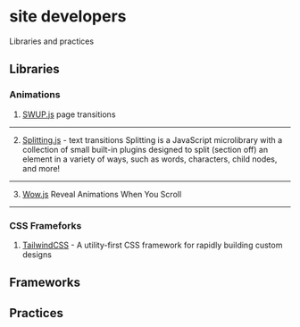 # site developers
Libraries and practices 

## Libraries

### Animations
1. [SWUP.js](https://swup.js.org/getting-started)
page transitions
---
2. [Splitting.js](https://splitting.js.org/) - text transitions
Splitting is a JavaScript microlibrary with a collection of small built-in plugins designed to split (section off) an element in a variety of ways, such as words, characters, child nodes, and more!
---
3. [Wow.js]()
Reveal Animations When You Scroll
---

### CSS Frameforks
1. [TailwindCSS](https://tailwindcss.com) - A utility-first CSS framework for rapidly building custom designs

## Frameworks

## Practices 

